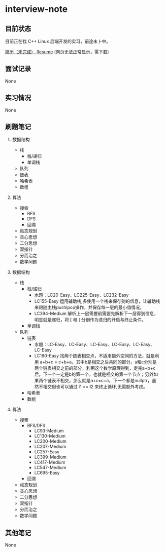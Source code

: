 # interview-note

## 目前状态

目前正在找 C++ Linux 后端开发的实习，前途未卜中。

[简历（未完成） Resume](./src/resume_v1.pdf) (网页无法正常显示，需下载)

## 面试记录

None

## 实习情况

None

## 刷题笔记

1. 数据结构
    - 栈
      - 栈/递归
      - 单调栈
    - 队列
    - 链表
    - 哈希表
    - 数组

2. 算法
    - 搜索
      - BFS
      - DFS
      - 回溯
    - 动态规划
    - 贪心思想
    - 二分思想
    - 双指针
    - 分而治之
    - 数学问题

3. 数据结构
    - 栈
      - 栈/递归
        - 水题：LC20-Easy、LC225-Easy、LC232-Easy
        - LC155-Easy 运用辅助栈,多使用一个栈来保存别的信息，让辅助栈来跟随主栈push\pop操作，并保存每一层的最小值情况。
        - LC394-Medium 解析上一层需要前需要先解析下一层得到信息，明显就是递归，将 [ 和 ] 分别作为递归的开启与终止条件。
      - 单调栈
    - 队列
      - 链表
        - 水题：LC-Easy、LC-Easy、LC-Easy、LC-Easy、LC-Easy、LC-Easy
        - LC160-Easy 找两个链表相交点，不适用额外空间的方法，就是利用 a+b+c = c+b+a，其中b是相交之后共同的部分，a和c分别是两个链表相交之前的部分，利用这个数学原理得到，走完a+b+c后，下一个一定是b的第一个，也就是相交的第一个节点；另外如果两个链表不相交，那么就是a+c=c+a，下一个都是nullptr，虽然不相交但也可以通过 l1 == l2 来终止循环,无需额外考虑。
      - 哈希表
      - 数组

4. 算法
    - 搜索
      - BFS/DFS
        - LC93-Medium
        - LC130-Medium       
        - LC200-Medium
        - LC207-Medium
        - LC257-Easy
        - LC399-Medium
        - LC417-Medium
        - LC547-Medium
        - LC695-Easy
      - 回溯
    - 动态规划
    - 贪心思想
    - 二分思想
    - 双指针
    - 分而治之
    - 数学问题

## 其他笔记

None
